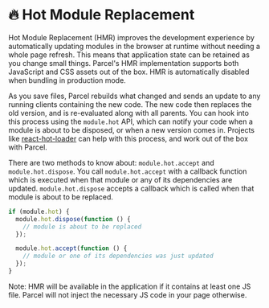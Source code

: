 # 🔥 Hot Module Replacement

Hot Module Replacement (HMR) improves the development experience by automatically updating modules in the browser at runtime without needing a whole page refresh. This means that application state can be retained as you change small things. Parcel's HMR implementation supports both JavaScript and CSS assets out of the box. HMR is automatically disabled when bundling in production mode.

As you save files, Parcel rebuilds what changed and sends an update to any running clients containing the new code. The new code then replaces the old version, and is re-evaluated along with all parents. You can hook into this process using the `module.hot` API, which can notify your code when a module is about to be disposed, or when a new version comes in. Projects like [react-hot-loader](https://github.com/gaearon/react-hot-loader) can help with this process, and work out of the box with Parcel.

There are two methods to know about: `module.hot.accept` and `module.hot.dispose`. You call `module.hot.accept` with a callback function which is executed when that module or any of its dependencies are updated. `module.hot.dispose` accepts a callback which is called when that module is about to be replaced.

```javascript
if (module.hot) {
  module.hot.dispose(function () {
    // module is about to be replaced
  });

  module.hot.accept(function () {
    // module or one of its dependencies was just updated
  });
}
```

Note: HMR will be available in the application if it contains at least one JS file. Parcel will not inject the necessary JS code in your page otherwise.
